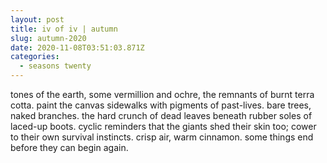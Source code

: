 ```yaml
---
layout: post
title: iv of iv | autumn
slug: autumn-2020
date: 2020-11-08T03:51:03.871Z
categories:
  - seasons twenty
---
```

tones of the earth, some vermillion and ochre, the remnants of burnt terra cotta. paint the canvas sidewalks with pigments of past-lives. bare trees, naked branches. the hard crunch of dead leaves beneath rubber soles of laced-up boots. cyclic reminders that the giants shed their skin too; cower to their own survival instincts. crisp air, warm cinnamon. some things end before they can begin again.